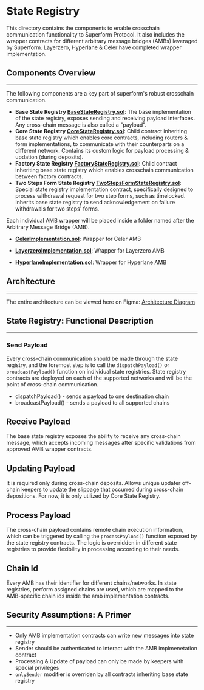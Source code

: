 # State Registry

This directory contains the components to enable crosschain communication functionality to Superform Protocol. It also includes the wrapper contracts for different arbitrary message bridges (AMBs) leveraged by Superform. Layerzero, Hyperlane & Celer have completed wrapper implementation.

## Components Overview

---

The following components are a key part of superform's robust crosschain communication.

- **Base State Registry [BaseStateRegistry.sol](./BaseStateRegistry.sol)**: The base implementation of the state registry, exposes sending and receiving payload interfaces. Any cross-chain message is also called a "payload".
- **Core State Registry [CoreStateRegistry.sol](./extensions/CoreStateRegistry.sol)**: Child contract inheriting base state registry which enables core contracts, including routers & form implementations, to communicate with their counterparts on a different network. Contains its custom logic for payload processing & updation (during deposits).
- **Factory State Registry [FactoryStateRegistry.sol](./extensions/FactoryStateRegistry.sol)**: Child contract inheriting base state registry which enables crosschain communication between factory contracts.
- **Two Steps Form State Registry [TwoStepsFormStateRegistry.sol](./extensions/TwoStepsFormStateRegistry.sol)**: Special state registry implementation contract, specifically designed to process withdrawal request for two step forms, such as timelocked. Inherits base state registry to send acknowledgement on failure withdrawals for two steps' forms.

Each individual AMB wrapper will be placed inside a folder named after the Arbitrary Message Bridge (AMB).

- **[CelerImplementation.sol](./adapters/celer/Implementation.sol)**: Wrapper for Celer AMB

- **[LayerzeroImplementation.sol](./adapters/layerzero/Implementation.sol)**: Wrapper for Layerzero AMB

- **[HyperlaneImplementation.sol](./adapters/hyperlane/Implementation.sol)**: Wrapper for Hyperlane AMB

## Architecture

---

The entire architecture can be viewed here on Figma: [Architecture Diagram](https://www.figma.com/file/pVU5nivxGIixdagMpaaKjJ/State-Registry?type=whiteboard&node-id=0-1&t=Tv3mz31gmvlJtw5t-0)

## State Registry: Functional Description

---

### Send Payload

Every cross-chain communication should be made through the state registry, and the foremost step is to call the `dispatchPayload()` or `broadcastPayload()` function on individual state registries. State registry contracts are deployed on each of the supported networks and will be the point of cross-chain communication.

- dispatchPayload() - sends a payload to one destination chain
- broadcastPayload() - sends a payload to all supported chains

## Receive Payload

The base state registry exposes the ability to receive any cross-chain message, which accepts incoming messages after specific validations from approved AMB wrapper contracts.

## Updating Payload

It is required only during cross-chain deposits. Allows unique updater off-chain keepers to update the slippage that occurred during cross-chain depositions. For now, it is only utilized by Core State Registry.

## Process Payload

The cross-chain payload contains remote chain execution information, which can be triggered by calling the `processPayload()` function exposed by the state registry contracts. The logic is overridden in different state registries to provide flexibility in processing according to their needs.

## Chain Id

Every AMB has their identifier for different chains/networks. In state registries, perform assigned chains are used, which are mapped to the AMB-specific chain ids inside the amb implementation contracts.

## Security Assumptions: A Primer

---

- Only AMB implementation contracts can write new messages into state registry
- Sender should be authenticated to interact with the AMB implmenetation contract
- Processing & Update of payload can only be made by keepers with special privileges
- `onlySender` modifier is overriden by all contracts inheriting base state registry
